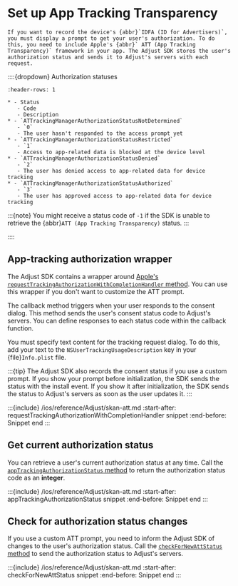 # Set up App Tracking Transparency

```{versionadded} v4.28.0
If you want to record the device's {abbr}`IDFA (ID for Advertisers)`, you must display a prompt to get your user's authorization. To do this, you need to include Apple's {abbr}` ATT (App Tracking Transparency)` framework in your app. The Adjust SDK stores the user's authorization status and sends it to Adjust's servers with each request.
```

::::{dropdown} Authorization statuses

```{list-table}
:header-rows: 1

* - Status
   - Code
   - Description
* - `ATTrackingManagerAuthorizationStatusNotDetermined`
   - `0`
   - The user hasn't responded to the access prompt yet
* - `ATTrackingManagerAuthorizationStatusRestricted`
   - `1`
   - Access to app-related data is blocked at the device level
* - `ATTrackingManagerAuthorizationStatusDenied`
   - `2`
   - The user has denied access to app-related data for device tracking
* - `ATTrackingManagerAuthorizationStatusAuthorized`
   - `3`
   - The user has approved access to app-related data for device tracking
```

:::{note}
You might receive a status code of `-1` if the SDK is unable to retrieve the {abbr}`ATT (App Tracking Transparency)` status.
:::

::::

## App-tracking authorization wrapper

The Adjust SDK contains a wrapper around [Apple's `requestTrackingAuthorizationWithCompletionHandler` method](https://developer.apple.com/documentation/apptrackingtransparency/attrackingmanager/3547037-requesttrackingauthorizationwith). You can use this wrapper if you don't want to customize the ATT prompt.

The callback method triggers when your user responds to the consent dialog. This method sends the user's consent status code to Adjust's servers. You can define responses to each status code within the callback function.

You must specify text content for the tracking request dialog. To do this, add your text to the `NSUserTrackingUsageDescription` key in your {file}`Info.plist` file.

:::{tip}
The Adjust SDK also records the consent status if you use a custom prompt. If you show your prompt before initialization, the SDK sends the status with the install event. If you show it after initialization, the SDK sends the status to Adjust's servers as soon as the user updates it.
:::

:::{include} /ios/reference/Adjust/skan-att.md
:start-after: requestTrackingAuthorizationWithCompletionHandler snippet
:end-before: Snippet end
:::

## Get current authorization status

You can retrieve a user's current authorization status at any time. Call the [`appTrackingAuthorizationStatus` method](#ios-apptrackingauthorizationstatus-invocation) to return the authorization status code as an **integer**.

:::{include} /ios/reference/Adjust/skan-att.md
:start-after: appTrackingAuthorizationStatus snippet
:end-before: Snippet end
:::

## Check for authorization status changes

If you use a custom ATT prompt, you need to inform the Adjust SDK of changes to the user's authorization status. Call the [`checkForNewAttStatus` method](#ios-checkfornewattstatus-invocation) to send the authorization status to Adjust's servers.

:::{include} /ios/reference/Adjust/skan-att.md
:start-after: checkForNewAttStatus snippet
:end-before: Snippet end
:::
